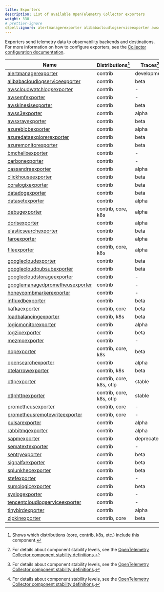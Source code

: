 ```yaml
---
title: Exporters
description: List of available OpenTelemetry Collector exporters
weight: 330
# prettier-ignore
cSpell:ignore: alertmanagerexporter alibabacloudlogserviceexporter awscloudwatchlogsexporter awsemfexporter awskinesisexporter awss awsxrayexporter azureblobexporter azuredataexplorerexporter azuremonitorexporter bmchelixexporter carbonexporter cassandraexporter clickhouseexporter coralogixexporter datadogexporter datasetexporter debugexporter dorisexporter elasticsearchexporter faroexporter fileexporter googlecloudexporter googlecloudpubsubexporter googlecloudstorageexporter googlemanagedprometheusexporter honeycombmarkerexporter influxdbexporter kafkaexporter loadbalancingexporter logicmonitorexporter logzioexporter mezmoexporter nopexporter opensearchexporter otelarrowexporter otlpexporter otlphttpexporter prometheusexporter prometheusremotewriteexporter pulsarexporter rabbitmqexporter sapmexporter sematextexporter sentryexporter signalfxexporter splunkhecexporter stefexporter sumologicexporter syslogexporter tencentcloudlogserviceexporter tinybirdexporter xexporter zipkinexporter
---
```


Exporters send telemetry data to observability backends and destinations. For
more information on how to configure exporters, see the
[Collector configuration documentation](/docs/collector/configuration/#exporters).

<!-- BEGIN GENERATED: exporter-table -->

| Name                                                                                                                                                    | Distributions[^1]        | Traces[^2]  | Metrics[^2]  | Logs[^2]    |
| ------------------------------------------------------------------------------------------------------------------------------------------------------- | ------------------------ | ----------- | ------------ | ----------- |
| [alertmanagerexporter](https://github.com/open-telemetry/opentelemetry-collector-contrib/tree/main/exporter/alertmanagerexporter)                       | contrib                  | development | -            | -           |
| [alibabacloudlogserviceexporter](https://github.com/open-telemetry/opentelemetry-collector-contrib/tree/main/exporter/alibabacloudlogserviceexporter)   | contrib                  | beta        | beta         | beta        |
| [awscloudwatchlogsexporter](https://github.com/open-telemetry/opentelemetry-collector-contrib/tree/main/exporter/awscloudwatchlogsexporter)             | contrib                  | -           | -            | alpha       |
| [awsemfexporter](https://github.com/open-telemetry/opentelemetry-collector-contrib/tree/main/exporter/awsemfexporter)                                   | contrib                  | -           | beta         | -           |
| [awskinesisexporter](https://github.com/open-telemetry/opentelemetry-collector-contrib/tree/main/exporter/awskinesisexporter)                           | contrib                  | beta        | beta         | beta        |
| [awss3exporter](https://github.com/open-telemetry/opentelemetry-collector-contrib/tree/main/exporter/awss3exporter)                                     | contrib                  | alpha       | alpha        | alpha       |
| [awsxrayexporter](https://github.com/open-telemetry/opentelemetry-collector-contrib/tree/main/exporter/awsxrayexporter)                                 | contrib                  | beta        | -            | -           |
| [azureblobexporter](https://github.com/open-telemetry/opentelemetry-collector-contrib/tree/main/exporter/azureblobexporter)                             | contrib                  | alpha       | alpha        | alpha       |
| [azuredataexplorerexporter](https://github.com/open-telemetry/opentelemetry-collector-contrib/tree/main/exporter/azuredataexplorerexporter)             | contrib                  | beta        | beta         | beta        |
| [azuremonitorexporter](https://github.com/open-telemetry/opentelemetry-collector-contrib/tree/main/exporter/azuremonitorexporter)                       | contrib                  | beta        | beta         | beta        |
| [bmchelixexporter](https://github.com/open-telemetry/opentelemetry-collector-contrib/tree/main/exporter/bmchelixexporter)                               | contrib                  | -           | alpha        | -           |
| [carbonexporter](https://github.com/open-telemetry/opentelemetry-collector-contrib/tree/main/exporter/carbonexporter)                                   | contrib                  | -           | unmaintained | -           |
| [cassandraexporter](https://github.com/open-telemetry/opentelemetry-collector-contrib/tree/main/exporter/cassandraexporter)                             | contrib                  | alpha       | -            | alpha       |
| [clickhouseexporter](https://github.com/open-telemetry/opentelemetry-collector-contrib/tree/main/exporter/clickhouseexporter)                           | contrib                  | beta        | alpha        | beta        |
| [coralogixexporter](https://github.com/open-telemetry/opentelemetry-collector-contrib/tree/main/exporter/coralogixexporter)                             | contrib                  | beta        | beta         | beta        |
| [datadogexporter](https://github.com/open-telemetry/opentelemetry-collector-contrib/tree/main/exporter/datadogexporter)                                 | contrib                  | beta        | beta         | beta        |
| [datasetexporter](https://github.com/open-telemetry/opentelemetry-collector-contrib/tree/main/exporter/datasetexporter)                                 | contrib                  | alpha       | -            | alpha       |
| [debugexporter](https://github.com/open-telemetry/opentelemetry-collector/tree/main/exporter/debugexporter)                                             | contrib, core, k8s       | alpha       | alpha        | alpha       |
| [dorisexporter](https://github.com/open-telemetry/opentelemetry-collector-contrib/tree/main/exporter/dorisexporter)                                     | contrib                  | alpha       | alpha        | alpha       |
| [elasticsearchexporter](https://github.com/open-telemetry/opentelemetry-collector-contrib/tree/main/exporter/elasticsearchexporter)                     | contrib                  | beta        | development  | beta        |
| [faroexporter](https://github.com/open-telemetry/opentelemetry-collector-contrib/tree/main/exporter/faroexporter)                                       | contrib                  | alpha       | -            | alpha       |
| [fileexporter](https://github.com/open-telemetry/opentelemetry-collector-contrib/tree/main/exporter/fileexporter)                                       | contrib, core, k8s       | alpha       | alpha        | alpha       |
| [googlecloudexporter](https://github.com/open-telemetry/opentelemetry-collector-contrib/tree/main/exporter/googlecloudexporter)                         | contrib                  | beta        | beta         | beta        |
| [googlecloudpubsubexporter](https://github.com/open-telemetry/opentelemetry-collector-contrib/tree/main/exporter/googlecloudpubsubexporter)             | contrib                  | beta        | beta         | beta        |
| [googlecloudstorageexporter](https://github.com/open-telemetry/opentelemetry-collector-contrib/tree/main/exporter/googlecloudstorageexporter)           | contrib                  | -           | -            | development |
| [googlemanagedprometheusexporter](https://github.com/open-telemetry/opentelemetry-collector-contrib/tree/main/exporter/googlemanagedprometheusexporter) | contrib                  | -           | beta         | -           |
| [honeycombmarkerexporter](https://github.com/open-telemetry/opentelemetry-collector-contrib/tree/main/exporter/honeycombmarkerexporter)                 | contrib                  | -           | -            | alpha       |
| [influxdbexporter](https://github.com/open-telemetry/opentelemetry-collector-contrib/tree/main/exporter/influxdbexporter)                               | contrib                  | beta        | beta         | beta        |
| [kafkaexporter](https://github.com/open-telemetry/opentelemetry-collector-contrib/tree/main/exporter/kafkaexporter)                                     | contrib, core            | beta        | beta         | beta        |
| [loadbalancingexporter](https://github.com/open-telemetry/opentelemetry-collector-contrib/tree/main/exporter/loadbalancingexporter)                     | contrib, k8s             | beta        | development  | beta        |
| [logicmonitorexporter](https://github.com/open-telemetry/opentelemetry-collector-contrib/tree/main/exporter/logicmonitorexporter)                       | contrib                  | alpha       | -            | alpha       |
| [logzioexporter](https://github.com/open-telemetry/opentelemetry-collector-contrib/tree/main/exporter/logzioexporter)                                   | contrib                  | beta        | -            | beta        |
| [mezmoexporter](https://github.com/open-telemetry/opentelemetry-collector-contrib/tree/main/exporter/mezmoexporter)                                     | contrib                  | -           | -            | beta        |
| [nopexporter](https://github.com/open-telemetry/opentelemetry-collector/tree/main/exporter/nopexporter)                                                 | contrib, core, k8s       | beta        | beta         | beta        |
| [opensearchexporter](https://github.com/open-telemetry/opentelemetry-collector-contrib/tree/main/exporter/opensearchexporter)                           | contrib                  | alpha       | -            | alpha       |
| [otelarrowexporter](https://github.com/open-telemetry/opentelemetry-collector-contrib/tree/main/exporter/otelarrowexporter)                             | contrib, k8s             | beta        | beta         | beta        |
| [otlpexporter](https://github.com/open-telemetry/opentelemetry-collector/tree/main/exporter/otlpexporter)                                               | contrib, core, k8s, otlp | stable      | stable       | stable      |
| [otlphttpexporter](https://github.com/open-telemetry/opentelemetry-collector/tree/main/exporter/otlphttpexporter)                                       | contrib, core, k8s, otlp | stable      | stable       | stable      |
| [prometheusexporter](https://github.com/open-telemetry/opentelemetry-collector-contrib/tree/main/exporter/prometheusexporter)                           | contrib, core            | -           | beta         | -           |
| [prometheusremotewriteexporter](https://github.com/open-telemetry/opentelemetry-collector-contrib/tree/main/exporter/prometheusremotewriteexporter)     | contrib, core            | -           | beta         | -           |
| [pulsarexporter](https://github.com/open-telemetry/opentelemetry-collector-contrib/tree/main/exporter/pulsarexporter)                                   | contrib                  | alpha       | alpha        | alpha       |
| [rabbitmqexporter](https://github.com/open-telemetry/opentelemetry-collector-contrib/tree/main/exporter/rabbitmqexporter)                               | contrib                  | alpha       | alpha        | alpha       |
| [sapmexporter](https://github.com/open-telemetry/opentelemetry-collector-contrib/tree/main/exporter/sapmexporter)                                       | contrib                  | deprecated  | -            | -           |
| [sematextexporter](https://github.com/open-telemetry/opentelemetry-collector-contrib/tree/main/exporter/sematextexporter)                               | contrib                  | -           | development  | development |
| [sentryexporter](https://github.com/open-telemetry/opentelemetry-collector-contrib/tree/main/exporter/sentryexporter)                                   | contrib                  | beta        | -            | -           |
| [signalfxexporter](https://github.com/open-telemetry/opentelemetry-collector-contrib/tree/main/exporter/signalfxexporter)                               | contrib                  | beta        | beta         | beta        |
| [splunkhecexporter](https://github.com/open-telemetry/opentelemetry-collector-contrib/tree/main/exporter/splunkhecexporter)                             | contrib                  | beta        | beta         | beta        |
| [stefexporter](https://github.com/open-telemetry/opentelemetry-collector-contrib/tree/main/exporter/stefexporter)                                       | contrib                  | -           | alpha        | -           |
| [sumologicexporter](https://github.com/open-telemetry/opentelemetry-collector-contrib/tree/main/exporter/sumologicexporter)                             | contrib                  | beta        | beta         | beta        |
| [syslogexporter](https://github.com/open-telemetry/opentelemetry-collector-contrib/tree/main/exporter/syslogexporter)                                   | contrib                  | -           | -            | alpha       |
| [tencentcloudlogserviceexporter](https://github.com/open-telemetry/opentelemetry-collector-contrib/tree/main/exporter/tencentcloudlogserviceexporter)   | contrib                  | -           | -            | beta        |
| [tinybirdexporter](https://github.com/open-telemetry/opentelemetry-collector-contrib/tree/main/exporter/tinybirdexporter)                               | contrib                  | alpha       | alpha        | alpha       |
| [zipkinexporter](https://github.com/open-telemetry/opentelemetry-collector-contrib/tree/main/exporter/zipkinexporter)                                   | contrib, core            | beta        | -            | -           |

[^1]:
    Shows which distributions (core, contrib, k8s, etc.) include this component.

[^2]:
    For details about component stability levels, see the
    [OpenTelemetry Collector component stability definitions](https://github.com/open-telemetry/opentelemetry-collector/blob/main/docs/component-stability.md).

<!-- END GENERATED: exporter-table -->
